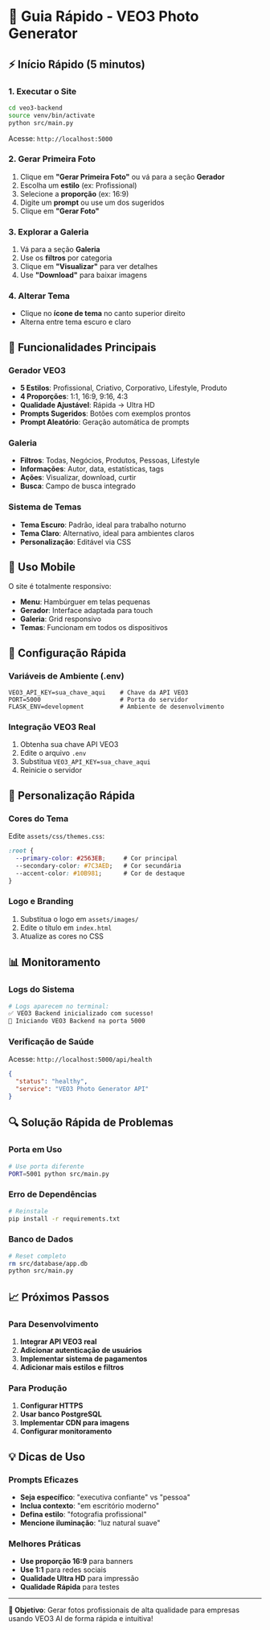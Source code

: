 # 🚀 Guia Rápido - VEO3 Photo Generator

## ⚡ Início Rápido (5 minutos)

### 1. Executar o Site
```bash
cd veo3-backend
source venv/bin/activate
python src/main.py
```
Acesse: `http://localhost:5000`

### 2. Gerar Primeira Foto
1. Clique em **"Gerar Primeira Foto"** ou vá para a seção **Gerador**
2. Escolha um **estilo** (ex: Profissional)
3. Selecione a **proporção** (ex: 16:9)
4. Digite um **prompt** ou use um dos sugeridos
5. Clique em **"Gerar Foto"**

### 3. Explorar a Galeria
1. Vá para a seção **Galeria**
2. Use os **filtros** por categoria
3. Clique em **"Visualizar"** para ver detalhes
4. Use **"Download"** para baixar imagens

### 4. Alterar Tema
- Clique no **ícone de tema** no canto superior direito
- Alterna entre tema escuro e claro

## 🎯 Funcionalidades Principais

### Gerador VEO3
- **5 Estilos**: Profissional, Criativo, Corporativo, Lifestyle, Produto
- **4 Proporções**: 1:1, 16:9, 9:16, 4:3
- **Qualidade Ajustável**: Rápida → Ultra HD
- **Prompts Sugeridos**: Botões com exemplos prontos
- **Prompt Aleatório**: Geração automática de prompts

### Galeria
- **Filtros**: Todas, Negócios, Produtos, Pessoas, Lifestyle
- **Informações**: Autor, data, estatísticas, tags
- **Ações**: Visualizar, download, curtir
- **Busca**: Campo de busca integrado

### Sistema de Temas
- **Tema Escuro**: Padrão, ideal para trabalho noturno
- **Tema Claro**: Alternativo, ideal para ambientes claros
- **Personalização**: Editável via CSS

## 📱 Uso Mobile

O site é totalmente responsivo:
- **Menu**: Hambúrguer em telas pequenas
- **Gerador**: Interface adaptada para touch
- **Galeria**: Grid responsivo
- **Temas**: Funcionam em todos os dispositivos

## 🔧 Configuração Rápida

### Variáveis de Ambiente (.env)
```env
VEO3_API_KEY=sua_chave_aqui    # Chave da API VEO3
PORT=5000                      # Porta do servidor
FLASK_ENV=development          # Ambiente de desenvolvimento
```

### Integração VEO3 Real
1. Obtenha sua chave API VEO3
2. Edite o arquivo `.env`
3. Substitua `VEO3_API_KEY=sua_chave_aqui`
4. Reinicie o servidor

## 🎨 Personalização Rápida

### Cores do Tema
Edite `assets/css/themes.css`:
```css
:root {
  --primary-color: #2563EB;     # Cor principal
  --secondary-color: #7C3AED;   # Cor secundária
  --accent-color: #10B981;      # Cor de destaque
}
```

### Logo e Branding
1. Substitua o logo em `assets/images/`
2. Edite o título em `index.html`
3. Atualize as cores no CSS

## 📊 Monitoramento

### Logs do Sistema
```bash
# Logs aparecem no terminal:
✅ VEO3 Backend inicializado com sucesso!
🚀 Iniciando VEO3 Backend na porta 5000
```

### Verificação de Saúde
Acesse: `http://localhost:5000/api/health`
```json
{
  "status": "healthy",
  "service": "VEO3 Photo Generator API"
}
```

## 🔍 Solução Rápida de Problemas

### Porta em Uso
```bash
# Use porta diferente
PORT=5001 python src/main.py
```

### Erro de Dependências
```bash
# Reinstale
pip install -r requirements.txt
```

### Banco de Dados
```bash
# Reset completo
rm src/database/app.db
python src/main.py
```

## 📈 Próximos Passos

### Para Desenvolvimento
1. **Integrar API VEO3 real**
2. **Adicionar autenticação de usuários**
3. **Implementar sistema de pagamentos**
4. **Adicionar mais estilos e filtros**

### Para Produção
1. **Configurar HTTPS**
2. **Usar banco PostgreSQL**
3. **Implementar CDN para imagens**
4. **Configurar monitoramento**

## 💡 Dicas de Uso

### Prompts Eficazes
- **Seja específico**: "executiva confiante" vs "pessoa"
- **Inclua contexto**: "em escritório moderno"
- **Defina estilo**: "fotografia profissional"
- **Mencione iluminação**: "luz natural suave"

### Melhores Práticas
- **Use proporção 16:9** para banners
- **Use 1:1** para redes sociais
- **Qualidade Ultra HD** para impressão
- **Qualidade Rápida** para testes

---

**🎯 Objetivo**: Gerar fotos profissionais de alta qualidade para empresas usando VEO3 AI de forma rápida e intuitiva!

